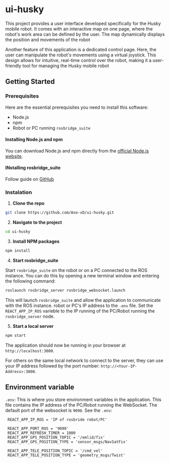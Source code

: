 # ui-husky

This project provides a user interface developed specifically for the Husky mobile robot. It comes with an interactive map on one page, where the robot's work area can be defined by the user. The map dynamically displays the position and movements of the robot

Another feature of this application is a dedicated control page. Here, the user can manipulate the robot's movements using a virtual joystick. This design allows for intuitive, real-time control over the robot, making it a user-friendly tool for managing the Husky mobile robot

## Getting Started

### Prerequisites

Here are the essential prerequisites you need to install this software:

- Node.js
- npm
- Robot or PC running `rosbridge_suite`

#### Installing Node.js and npm

You can download Node.js and npm directly from the [official Node.js website](https://nodejs.org).

#### INstalling rosbridge_suite

Follow guide on [GitHub](https://github.com/RobotWebTools/rosbridge_suite)

### Instalation

1. **Clone the repo**

```bash
git clone https://github.com/Axo-xD/ui-husky.git
```
2. **Navigate to the project**

```bash
cd ui-husky
```
3. **Install NPM packages**

```bash
npm install
```

4. **Start rosbridge_suite**

Start `rosbridge_suite` on the robot or on a PC connected to the ROS instance. You can do this by opening a new terminal window and entering the following command:

```bash
roslaunch rosbridge_server rosbridge_websocket.launch
```
This will launch `rosbridge_suite` and allow the application to communicate with the ROS instance.
robot or PC's IP address to the `.env` file. Set the `REACT_APP_IP_ROS` varieble to the IP running of the PC/Robot running the `rosbridge_server` node.

5. **Start a local server**

```bash
npm start
```
The application should now be running in your browser at `http://localhost:3000`.

For others on the same local network to connect to the server, they can use your IP address followed by the port number: `http://<Your-IP-Address>:3000`.

## Environment variable

`.env`: This is where you store environment variables in the application. This file contains the IP address of the PC/Robot running the WebSocket. The default port of the websocket is `9090`. See the `.env`:
 ```
  REACT_APP_IP_ROS = 'IP of rosbride robot/PC'

  REACT_APP_PORT_ROS = '9090'
  REACT_APP_REFRESH_TIMER = 1000
  REACT_APP_GPS_POSITION_TOPIC = '/emlid/fix'
  REACT_APP_GPS_POSITION_TYPE = 'sensor_msgs/NavSatFix'

  REACT_APP_TELE_POSITION_TOPIC = '/cmd_vel'
  REACT_APP_TELE_POSITION_TYPE = 'geometry_msgs/Twist'
  ```
